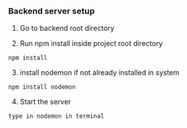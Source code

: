 ### Backend server setup

1. Go to backend root directory

2. Run npm install inside project root directory

```
npm install
```

3. install nodemon if not already installed in system

```
npm install nodemon
```

4. Start the server

```
type in nodemon in terminal
```
